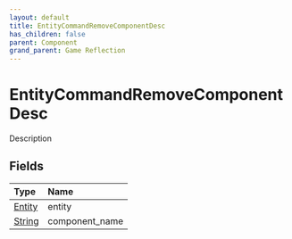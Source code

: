```yaml
---
layout: default
title: EntityCommandRemoveComponentDesc
has_children: false
parent: Component
grand_parent: Game Reflection
---
```

# EntityCommandRemoveComponentDesc
Description 

## Fields

| Type | Name |
|:-------------|:--------------|
| [Entity](/docs/game-reflection/classes/entity) | entity |
| [String](/docs/game-reflection/components/string) | component_name |

